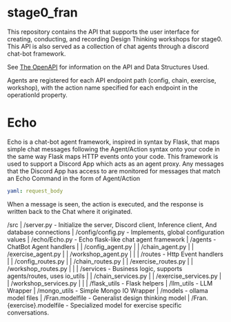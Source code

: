 # stage0_fran

This repository contains the API that supports the user interface for creating, conducting, and recording Design Thinking workshops for stage0. This API is also served as a collection of chat agents through a discord chat-bot framework. 

See [The OpenAPI](./docs/index.html) for information on the API and Data Structures Used. 

Agents are registered for each API endpoint path (config, chain, exercise, workshop), with the action name specified for each endpoint in the operationId property. 

# Echo

Echo is a chat-bot agent framework, inspired in syntax by Flask, that maps simple chat messages following the Agent/Action syntax onto your code in the same way Flask maps HTTP events onto your code. This framework is used to support a Discord App which acts as an agent proxy. Any messages that the Discord App has access to are monitored for messages that match an Echo Command in the form of
Agent/Action
```yaml
yaml: request_body
```
When a message is seen, the action is executed, and the response is written back to the Chat where it originated. 


/src
| /server.py - Initialize the server, Discord client, Inference client, And database connections
| /config/config.py - Implements, global configuration values
| /echo/Echo.py - Echo flask-like chat agent framework
| /agents - ChatBot Agent handlers
| | /config_agent.py
| | /chain_agent.py
| | /exercise_agent.py
| | /workshop_agent.py
| |
| /routes - Http Event handlers
| | /config_routes.py
| | /chain_routes.py
| | /exercise_routes.py
| | /workshop_routes.py
| |
| /services - Business logic, supports agents/routes, uses io_utils
| | /chain_services.py
| | /exercise_services.py
| | /workshop_services.py
| |
| /flask_utils - Flask helpers
| /llm_utils - LLM Wrapper
| /mongo_utils - Simple Mongo IO Wrapper
|
/models - ollama model files
| /Fran.modelfile - Generalist design thinking model
| /Fran.{exercise}.modelfile - Specialized model for exercise specific conversations.
